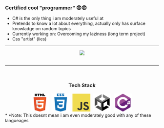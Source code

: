 

### Certified cool "programmer" 😎😎
* C# is the only thing i am moderately useful at
* Pretends to know a lot about everything, actually only has surface knowladge on random topics
* Currently working on: Overcoming my laziness (long term project)
* Css "artist" (lies)



<hr>

<!--
**SpeedLight1221/SpeedLight1221** is a ✨ _special_ ✨ repository because its `README.md` (this file) appears on your GitHub profile.

Here are some ideas to get you started:

- 🔭 I’m currently working on ...
- 🌱 I’m currently learning ...
- 👯 I’m looking to collaborate on ...
- 🤔 I’m looking for help with ...
- 💬 Ask me about ...
- 📫 How to reach me: ...
- 😄 Pronouns: ...
- ⚡ Fun fact: ...
-->


<div align="center">
  <img src="https://github-readme-streak-stats.herokuapp.com?user=SpeedLight1221&theme=neon&date_format=j%20M%5B%20Y%5D">
  
  </div>
  
  <br>
  <hr>
  <br>
  
  
 <h3 align="center">Tech Stack</h3> 
<div align="center">
  <img src="https://github.com/devicons/devicon/blob/master/icons/html5/html5-original-wordmark.svg" title="HTML5" alt="HTML" width="60" height="60"/>&nbsp;
  <img src="https://github.com/devicons/devicon/blob/master/icons/css3/css3-plain-wordmark.svg"  title="CSS3" alt="CSS" width="60" height="60"/>&nbsp;
  <img src="https://github.com/devicons/devicon/blob/master/icons/javascript/javascript-original.svg"  title="JS" alt="JS" width="60" height="60"/>&nbsp;
  <img src="https://github.com/devicons/devicon/blob/master/icons/unity/unity-original.svg" title="Unity" alt="Unity" width="60" height="60"/>&nbsp;
  <img src="https://github.com/devicons/devicon/blob/master/icons/csharp/csharp-original.svg" title="C#" alt="C#" width="60" height="60"/>&nbsp;
</div>
* *Note: This doesnt mean i am even moderately good with any of these langueages
